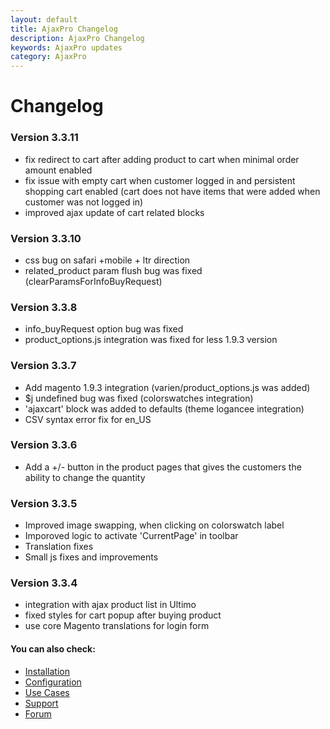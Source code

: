 ```yaml
---
layout: default
title: AjaxPro Changelog
description: AjaxPro Changelog
keywords: AjaxPro updates
category: AjaxPro
---
```


# Changelog

### Version 3.3.11

 -  fix redirect to cart after adding product to cart when minimal order
    amount enabled
 -  fix issue with empty cart when customer logged in and persistent shopping
    cart enabled (cart does not have items that were added when customer was
    not logged in)
 -  improved ajax update of cart related blocks


### Version 3.3.10

 -  css bug on safari +mobile + ltr direction
 -  related_product param flush bug was fixed (clearParamsForInfoBuyRequest)

### Version 3.3.8

 -  info_buyRequest option bug was fixed
 -  product_options.js integration was fixed for less 1.9.3 version

### Version 3.3.7

 - Add magento 1.9.3 integration (varien/product_options.js was added)
 - $j undefined bug was fixed (colorswatches integration)
 - 'ajaxcart' block was added to defaults (theme logancee integration)
 - CSV syntax error fix for en_US

### Version 3.3.6

 - Add a +/- button in the product pages that gives the customers the ability to change the quantity


### Version 3.3.5

 -  Improved image swapping, when clicking on colorswatch label
 -  Imporoved logic to activate 'CurrentPage' in toolbar
 -  Translation fixes
 -  Small js fixes and improvements

### Version 3.3.4

 -  integration with ajax product list in Ultimo
 -  fixed styles for cart popup after buying product
 -  use core Magento translations for login form

 #### You can also check:

*   [Installation](../installation/)
*   [Configuration](../configuration/)
*   [Use Cases](../use-cases/)
*   [Support](https://swissuplabs.com/contacts/)
*   [Forum](https://swissuplabs.com/magento-forum/)
